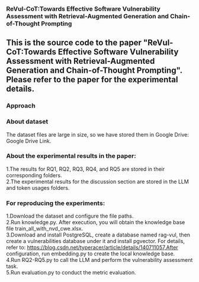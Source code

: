 ### ReVul-CoT:Towards Effective Software Vulnerability Assessment with Retrieval-Augmented Generation and Chain-of-Thought Prompting
This is the source code to the paper "ReVul-CoT:Towards Effective Software Vulnerability Assessment with Retrieval-Augmented Generation and Chain-of-Thought Prompting". Please refer to the paper for the experimental details.
---
### Approach


### About dataset 
The dataset files are large in size, so we have stored them in Google Drive: Google Drive Link.

### About the experimental results in the paper:
1.The results for RQ1, RQ2, RQ3, RQ4, and RQ5 are stored in their corresponding folders.  
2.The experimental results for the discussion section are stored in the LLM and token usages folders.  

### For reproducing the experiments:
1.Download the dataset and configure the file paths.  
2.Run knowledge.py. After execution, you will obtain the knowledge base file train_all_with_nvd_cwe.xlsx.  
3.Download and install PostgreSQL, create a database named rag-vul, then create a vulnerabilities database under it and install pgvector. For details, refer to: https://blog.csdn.net/typeracer/article/details/140711057,After configuration, run embedding.py to create the local knowledge base.  
4.Run RQ2-RQ5.py to call the LLM and perform the vulnerability assessment task.  
5.Run evaluation.py to conduct the metric evaluation.  

